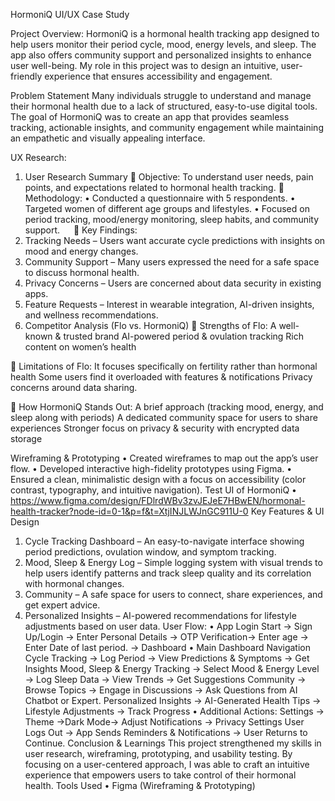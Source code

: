 HormoniQ
UI/UX Case Study


Project Overview: 
HormoniQ is a hormonal health tracking app designed to help users monitor their period cycle, mood, energy levels, and sleep. The app also offers community support and personalized insights to enhance user well-being. My role in this project was to design an intuitive, user-friendly experience that ensures accessibility and engagement.


Problem Statement 
Many individuals struggle to understand and manage their hormonal health due to a lack of structured, easy-to-use digital tools. The goal of HormoniQ was to create an app that provides seamless tracking, actionable insights, and community engagement while maintaining an empathetic and visually appealing interface.


UX Research:
1. User Research Summary
	Objective:
To understand user needs, pain points, and expectations related to hormonal health tracking.
	Methodology:
•	Conducted a questionnaire with 5 respondents.
•	Targeted women of different age groups and lifestyles.
•	Focused on period tracking, mood/energy monitoring, sleep habits, and community support.
 
	Key Findings:
1.	Tracking Needs – Users want accurate cycle predictions with insights on mood and energy changes.
2.	Community Support – Many users expressed the need for a safe space to discuss hormonal health.
3.	Privacy Concerns – Users are concerned about data security in existing apps.
4.	Feature Requests – Interest in wearable integration, AI-driven insights, and wellness recommendations.
2. Competitor Analysis (Flo vs. HormoniQ)
	Strengths of Flo:
A well-known & trusted brand
AI-powered period & ovulation tracking
Rich content on women’s health

	Limitations of Flo:
It focuses specifically on fertility rather than hormonal health
Some users find it overloaded with features & notifications
Privacy concerns around data sharing.

	How HormoniQ Stands Out:
A brief approach (tracking mood, energy, and sleep along with periods)
A dedicated community space for users to share experiences
Stronger focus on privacy & security with encrypted data storage

Wireframing & Prototyping
•	Created wireframes to map out the app’s user flow.
•	Developed interactive high-fidelity prototypes using Figma.
•	Ensured a clean, minimalistic design with a focus on accessibility (color contrast, typography, and intuitive navigation).
Test UI of HormoniQ
•	https://www.figma.com/design/FDlrdWBv3zvJEJeE7HBwEN/hormonal-health-tracker?node-id=0-1&p=f&t=XtjINJLWJnGC911U-0
Key Features & UI Design
1.	Cycle Tracking Dashboard – An easy-to-navigate interface showing period predictions, ovulation window, and symptom tracking.
2.	Mood, Sleep & Energy Log – Simple logging system with visual trends to help users identify patterns and track sleep quality and its correlation with hormonal changes.
3.	Community – A safe space for users to connect, share experiences, and get expert advice.
4.	Personalized Insights – AI-powered recommendations for lifestyle adjustments based on user data.
User Flow:
•	App Login
Start → Sign Up/Login → Enter Personal Details →
OTP Verification→ Enter age → Enter Date of last period.
→ Dashboard
•	Main Dashboard Navigation
Cycle Tracking → Log Period → View Predictions & Symptoms → Get Insights
Mood, Sleep & Energy Tracking → Select Mood & Energy Level → Log Sleep Data → View Trends → Get Suggestions
Community → Browse Topics → Engage in Discussions → Ask Questions from AI Chatbot or Expert.
Personalized Insights → AI-Generated Health Tips → Lifestyle Adjustments → Track Progress
•	Additional Actions:
Settings → Theme →Dark Mode→ Adjust Notifications → Privacy Settings
User Logs Out → App Sends Reminders & Notifications → User Returns to Continue.
Conclusion & Learnings 
This project strengthened my skills in user research, wireframing, prototyping, and usability testing. By focusing on a user-centered approach, I was able to craft an intuitive experience that empowers users to take control of their hormonal health.
Tools Used
•	Figma (Wireframing & Prototyping)
